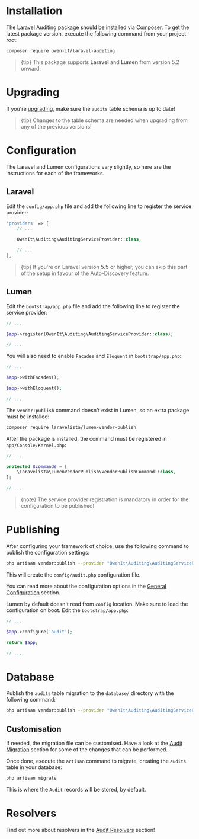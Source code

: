 # Installation
The Laravel Auditing package should be installed via [Composer](http://getcomposer.org/doc/00-intro.md).
To get the latest package version, execute the following command from your project root:

```sh
composer require owen-it/laravel-auditing
```

> {tip} This package supports **Laravel** and **Lumen** from version 5.2 onward.

# Upgrading
If you're [upgrading](upgrading), make sure the `audits` table schema is up to date!

> {tip} Changes to the table schema are needed when upgrading from any of the previous versions!

# Configuration
The Laravel and Lumen configurations vary slightly, so here are the instructions for each of the frameworks.

## Laravel
Edit the `config/app.php` file and add the following line to register the service provider:

```php
'providers' => [
    // ...

    OwenIt\Auditing\AuditingServiceProvider::class,

    // ...
],
```

> {tip} If you're on Laravel version **5.5** or higher, you can skip this part of the setup in favour of the Auto-Discovery feature.

## Lumen
Edit the `bootstrap/app.php` file and add the following line to register the service provider:

```php
// ...

$app->register(OwenIt\Auditing\AuditingServiceProvider::class);

// ...
```

You will also need to enable `Facades` and `Eloquent` in `bootstrap/app.php`:

```php
// ...

$app->withFacades();

$app->withEloquent();

// ...
```

The `vendor:publish` command doesn't exist in Lumen, so an extra package must be installed:

```sh
composer require laravelista/lumen-vendor-publish
```

After the package is installed, the command must be registered in `app/Console/Kernel.php`:

```php
// ...

protected $commands = [
    \Laravelista\LumenVendorPublish\VendorPublishCommand::class,
];

// ...
```

> {note} The service provider registration is mandatory in order for the configuration to be published!

# Publishing
After configuring your framework of choice, use the following command to publish the configuration settings:

```sh
php artisan vendor:publish --provider "OwenIt\Auditing\AuditingServiceProvider" --tag="config"
```

This will create the `config/audit.php` configuration file.

You can read more about the configuration options in the [General Configuration](https://github.com/owen-it/laravel-auditing-doc/blob/master/general-configuration.md) section.

Lumen by default doesn't read from `config` location. Make sure to load the configuration on boot. Edit the `bootstrap/app.php`:

```php
// ...

$app->configure('audit');

return $app;

// ...
```

# Database
Publish the `audits` table migration to the `database/` directory with the following command:

```sh
php artisan vendor:publish --provider "OwenIt\Auditing\AuditingServiceProvider" --tag="migrations"
```
 
## Customisation
If needed, the migration file can be customised.
Have a look at the [Audit Migration](https://github.com/owen-it/laravel-auditing-doc/blob/master/audit-migration.md) section for some of the changes that can be performed.

Once done, execute the `artisan` command to migrate, creating the `audits` table in your database:

```sh
php artisan migrate
```

This is where the `Audit` records will be stored, by default.

# Resolvers
Find out more about resolvers in the [Audit Resolvers](https://github.com/owen-it/laravel-auditing-doc/blob/master/audit-resolvers.md) section!
